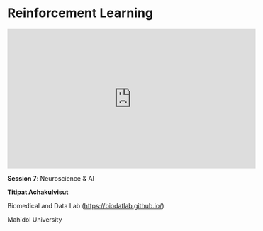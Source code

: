 # Reinforcement Learning

<iframe width="560" height="315" src="https://www.youtube.com/embed/DvpMk2Tl6RE" title="YouTube video player" frameborder="0" allow="accelerometer; autoplay; clipboard-write; encrypted-media; gyroscope; picture-in-picture; web-share" allowfullscreen></iframe>

**Session 7**: Neuroscience & AI

**Titipat Achakulvisut**

Biomedical and Data Lab (https://biodatlab.github.io/)

Mahidol University